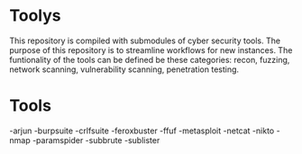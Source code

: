 # Toolys
This repository is compiled with submodules of cyber security tools. The purpose of this repository is to streamline workflows for new instances. The funtionality of the tools can be defined be these categories: recon, fuzzing, network scanning, vulnerability scanning, penetration testing.

# Tools

-arjun
-burpsuite
-crlfsuite
-feroxbuster
-ffuf
-metasploit
-netcat
-nikto
-nmap
-paramspider
-subbrute
-sublister
